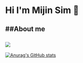 # Hi I'm Mijin Sim 👋

<!--
**azure-553/azure-553** is a ✨ _special_ ✨ repository because its `README.md` (this file) appears on your GitHub profile.

Here are some ideas to get you started:

- 🔭 I’m currently working on ...
- 🌱 I’m currently learning ...
- 👯 I’m looking to collaborate on ...
- 🤔 I’m looking for help with ...
- 💬 Ask me about ...
- 📫 How to reach me: ...
- 😄 Pronouns: ...
- ⚡ Fun fact: ...
-->
##About me
----------
<a href="https://www.instagram.com/mj_j_xim/?hl=ko" target="_blank"><img src="https://img.shields.io/badge/Instagram-E4405F?style=flat-square&logo=Instagram&logoColor=white"/>
----------
![Anurag's GitHub stats](https://github-readme-stats.vercel.app/api?username=azure-553&show_icons=true&theme=radical)
